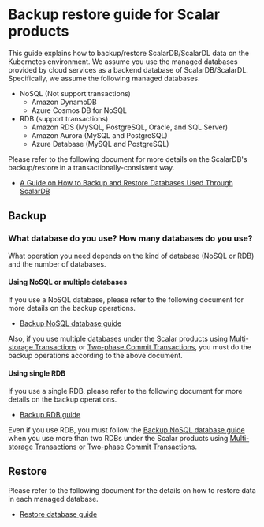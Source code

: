 # Backup restore guide for Scalar products

This guide explains how to backup/restore ScalarDB/ScalarDL data on the Kubernetes environment. We assume you use the managed databases provided by cloud services as a backend database of ScalarDB/ScalarDL. Specifically, we assume the following managed databases.

* NoSQL (Not support transactions)
   * Amazon DynamoDB
   * Azure Cosmos DB for NoSQL
* RDB (support transactions)
   * Amazon RDS (MySQL, PostgreSQL, Oracle, and SQL Server)
   * Amazon Aurora (MySQL and PostgreSQL)
   * Azure Database (MySQL and PostgreSQL)

Please refer to the following document for more details on the ScalarDB's backup/restore in a transactionally-consistent way.

* [A Guide on How to Backup and Restore Databases Used Through ScalarDB](https://github.com/scalar-labs/scalardb/blob/master/docs/backup-restore.md)

## Backup

### What database do you use? How many databases do you use?

What operation you need depends on the kind of database (NoSQL or RDB) and the number of databases.

#### Using NoSQL or multiple databases

If you use a NoSQL database, please refer to the following document for more details on the backup operations.

* [Backup NoSQL database guide](./BackupNoSQL.md)

Also, if you use multiple databases under the Scalar products using [Multi-storage Transactions](https://github.com/scalar-labs/scalardb/blob/master/docs/multi-storage-transactions.md) or [Two-phase Commit Transactions](https://github.com/scalar-labs/scalardb/blob/master/docs/two-phase-commit-transactions.md), you must do the backup operations according to the above document.

#### Using single RDB

If you use a single RDB, please refer to the following document for more details on the backup operations.

* [Backup RDB guide](./BackupRDB.md)

Even if you use RDB, you must follow the [Backup NoSQL database guide](./BackupNoSQL.md) when you use more than two RDBs under the Scalar products using [Multi-storage Transactions](https://github.com/scalar-labs/scalardb/blob/master/docs/multi-storage-transactions.md) or [Two-phase Commit Transactions](https://github.com/scalar-labs/scalardb/blob/master/docs/two-phase-commit-transactions.md).

## Restore

Please refer to the following document for the details on how to restore data in each managed database.

* [Restore database guide](./RestoreDatabase.md)
